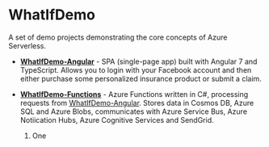 # WhatIfDemo
A set of demo projects demonstrating the core concepts of Azure Serverless.

- [**WhatIfDemo-Angular**](https://github.com/scale-tone/WhatIfDemo/tree/master/WhatIfDemo-Angular) - SPA (single-page app) built with Angular 7 and TypeScript. Allows you to login with your Facebook account and then either purchase some personalized insurance product or submit a claim.

- [**WhatIfDemo-Functions**](https://github.com/scale-tone/WhatIfDemo/tree/master/WhatIfDemo-Functions) - Azure Functions written in C#, processing requests from [WhatIfDemo-Angular](https://github.com/scale-tone/WhatIfDemo/tree/master/WhatIfDemo-Angular). Stores data in Cosmos DB, Azure SQL and Azure Blobs, communicates with Azure Service Bus, Azure Notiication Hubs, Azure Cognitive Services and SendGrid.

  1. One
